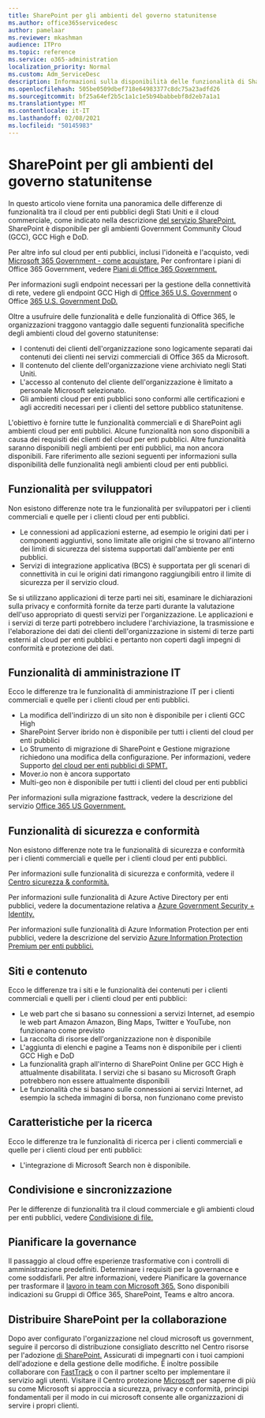 ```yaml
---
title: SharePoint per gli ambienti del governo statunitense
ms.author: office365servicedesc
author: pamelaar
ms.reviewer: mkashman
audience: ITPro
ms.topic: reference
ms.service: o365-administration
localization_priority: Normal
ms.custom: Adm_ServiceDesc
description: Informazioni sulla disponibilità delle funzionalità di SharePoint per i clienti cloud del governo statunitense.
ms.openlocfilehash: 505be0509dbef718e64983377c8dc75a23adfd26
ms.sourcegitcommit: bf25a64ef2b5c1a1c1e5b94babbebf8d2eb7a1a1
ms.translationtype: MT
ms.contentlocale: it-IT
ms.lasthandoff: 02/08/2021
ms.locfileid: "50145983"
---
```

# <a name="sharepoint-for-us-government-environments"></a>SharePoint per gli ambienti del governo statunitense

In questo articolo viene fornita una panoramica delle differenze di funzionalità tra il cloud per enti pubblici degli Stati Uniti e il cloud commerciale, come indicato nella descrizione [del servizio SharePoint.](/office365/servicedescriptions/sharepoint-online-service-description/sharepoint-online-service-description) SharePoint è disponibile per gli ambienti Government Community Cloud (GCC), GCC High e DoD. 

Per altre info sul cloud per enti pubblici, inclusi l'idoneità e l'acquisto, vedi [Microsoft 365 Government - come acquistare.](/office365/servicedescriptions/office-365-platform-service-description/office-365-us-government/microsoft-365-government-how-to-buy) Per confrontare i piani di Office 365 Government, vedere [Piani di Office 365 Government.](https://www.microsoft.com/microsoft-365/government/compare-office-365-government-plans?rtc=1#EligibilityRequirements)

Per informazioni sugli endpoint necessari per la gestione della connettività di rete, vedere gli endpoint GCC High di [Office 365 U.S. Government](/office365/enterprise/office-365-u-s-government-gcc-high-endpoints#sharepoint-online-and-onedrive-for-business) o Office [365 U.S. Government DoD.](/office365/enterprise/office-365-u-s-government-dod-endpoints#sharepoint-online-and-onedrive-for-business)

Oltre a usufruire delle funzionalità e delle funzionalità di Office 365, le organizzazioni traggono vantaggio dalle seguenti funzionalità specifiche degli ambienti cloud del governo statunitense:

-   I contenuti dei clienti dell'organizzazione sono logicamente separati dai contenuti dei clienti nei servizi commerciali di Office 365 da Microsoft.
-   Il contenuto del cliente dell'organizzazione viene archiviato negli Stati Uniti.
-   L'accesso al contenuto del cliente dell'organizzazione è limitato a personale Microsoft selezionato.
-   Gli ambienti cloud per enti pubblici sono conformi alle certificazioni e agli accrediti necessari per i clienti del settore pubblico statunitense.

L'obiettivo è fornire tutte le funzionalità commerciali e di SharePoint agli ambienti cloud per enti pubblici. Alcune funzionalità non sono disponibili a causa dei requisiti dei clienti del cloud per enti pubblici. Altre funzionalità saranno disponibili negli ambienti per enti pubblici, ma non ancora disponibili. Fare riferimento alle sezioni seguenti per informazioni sulla disponibilità delle funzionalità negli ambienti cloud per enti pubblici.

## <a name="developer-features"></a>Funzionalità per sviluppatori

Non esistono differenze note tra le funzionalità per sviluppatori per i clienti commerciali e quelle per i clienti cloud per enti pubblici.

- Le connessioni ad applicazioni esterne, ad esempio le origini dati per i componenti aggiuntivi, sono limitate alle origini che si trovano all'interno dei limiti di sicurezza del sistema supportati dall'ambiente per enti pubblici.
- Servizi di integrazione applicativa (BCS) è supportata per gli scenari di connettività in cui le origini dati rimangono raggiungibili entro il limite di sicurezza per il servizio cloud.

Se si utilizzano applicazioni di terze parti nei siti, esaminare le dichiarazioni sulla privacy e conformità fornite da terze parti durante la valutazione dell'uso appropriato di questi servizi per l'organizzazione. Le applicazioni e i servizi di terze parti potrebbero includere l'archiviazione, la trasmissione e l'elaborazione dei dati dei clienti dell'organizzazione in sistemi di terze parti esterni al cloud per enti pubblici e pertanto non coperti dagli impegni di conformità e protezione dei dati. 

## <a name="it-admin-features"></a>Funzionalità di amministrazione IT

Ecco le differenze tra le funzionalità di amministrazione IT per i clienti commerciali e quelle per i clienti cloud per enti pubblici.

- La modifica dell'indirizzo di un sito non è disponibile per i clienti GCC High
- SharePoint Server ibrido non è disponibile per tutti i clienti del cloud per enti pubblici
- Lo Strumento di migrazione di SharePoint e Gestione migrazione richiedono una modifica della configurazione. Per informazioni, vedere Supporto [del cloud per enti pubblici di SPMT.](/sharepointmigration/spmt-install-issues#government-cloud-support)
- Mover.io non è ancora supportato
- Multi-geo non è disponibile per tutti i clienti del cloud per enti pubblici

Per informazioni sulla migrazione fasttrack, vedere la descrizione del servizio [Office 365 US Government.](/office365/servicedescriptions/office-365-platform-service-description/office-365-us-government/office-365-us-government#data-migrations-performed-by-fasttrack)

## <a name="security-and-compliance-features"></a>Funzionalità di sicurezza e conformità

Non esistono differenze note tra le funzionalità di sicurezza e conformità per i clienti commerciali e quelle per i clienti cloud per enti pubblici.

Per informazioni sulle funzionalità di sicurezza e conformità, vedere il [Centro sicurezza & conformità.](https://docs.microsoft.com/office365/servicedescriptions/office-365-platform-service-description/office-365-securitycompliance-center)

Per informazioni sulle funzionalità di Azure Active Directory per enti pubblici, vedere la documentazione relativa a [Azure Government Security + Identity.](/azure/azure-government/documentation-government-services-securityandidentity#azure-active-directory) 

Per informazioni sulle funzionalità di Azure Information Protection per enti pubblici, vedere la descrizione del servizio [Azure Information Protection Premium per enti pubblici.](/enterprise-mobility-security/solutions/ems-aip-premium-govt-service-description) 

## <a name="sites-and-content"></a>Siti e contenuto

Ecco le differenze tra i siti e le funzionalità dei contenuti per i clienti commerciali e quelli per i clienti cloud per enti pubblici:

- Le web part che si basano su connessioni a servizi Internet, ad esempio le web part Amazon Amazon, Bing Maps, Twitter e YouTube, non funzionano come previsto
- La raccolta di risorse dell'organizzazione non è disponibile
- L'aggiunta di elenchi e pagine a Teams non è disponibile per i clienti GCC High e DoD
- La funzionalità graph all'interno di SharePoint Online per GCC High è attualmente disabilitata. I servizi che si basano su Microsoft Graph potrebbero non essere attualmente disponibili
- Le funzionalità che si basano sulle connessioni ai servizi Internet, ad esempio la scheda immagini di borsa, non funzionano come previsto

## <a name="search-features"></a>Caratteristiche per la ricerca

Ecco le differenze tra le funzionalità di ricerca per i clienti commerciali e quelle per i clienti cloud per enti pubblici:

- L'integrazione di Microsoft Search non è disponibile.

## <a name="sharing-and-sync"></a>Condivisione e sincronizzazione

Per le differenze di funzionalità tra il cloud commerciale e gli ambienti cloud per enti pubblici, vedere [Condivisione di file.](/office365/servicedescriptions/office-365-platform-service-description/office-365-us-government/gcc-high-and-dod#file-sharing)

## <a name="plan-for-governance"></a>Pianificare la governance

Il passaggio al cloud offre esperienze trasformative con i controlli di amministrazione predefiniti. Determinare i requisiti per la governance e come soddisfarli. Per altre informazioni, vedere Pianificare la governance per trasformare il [lavoro in team con Microsoft 365.](https://resources.techcommunity.microsoft.com/teamwork-governance/) Sono disponibili indicazioni su Gruppi di Office 365, SharePoint, Teams e altro ancora.

## <a name="deploy-sharepoint-for-collaboration"></a>Distribuire SharePoint per la collaborazione

Dopo aver configurato l'organizzazione nel cloud microsoft us government, seguire il percorso di distribuzione consigliato descritto nel Centro risorse per l'adozione [di SharePoint.](https://resources.techcommunity.microsoft.com/resources/SharePoint-adoption/) Assicurati di impegnarti con i tuoi campioni dell'adozione e della gestione delle modifiche.
È inoltre possibile collaborare con [FastTrack](https://www.microsoft.com/fasttrack) o con il partner scelto per implementare il servizio agli utenti.
Visitare il Centro protezione [Microsoft](https://www.microsoft.com/trust-center) per saperne di più su come Microsoft si approccia a sicurezza, privacy e conformità, principi fondamentali per il modo in cui microsoft consente alle organizzazioni di servire i propri clienti.
